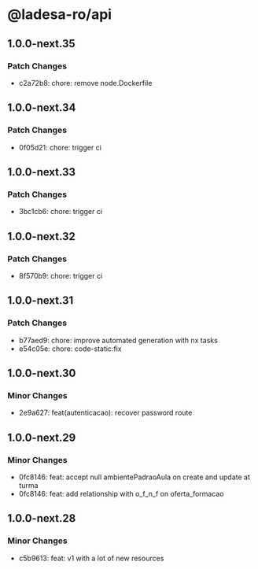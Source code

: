 # @ladesa-ro/api

## 1.0.0-next.35

### Patch Changes

- c2a72b8: chore: remove node.Dockerfile

## 1.0.0-next.34

### Patch Changes

- 0f05d21: chore: trigger ci

## 1.0.0-next.33

### Patch Changes

- 3bc1cb6: chore: trigger ci

## 1.0.0-next.32

### Patch Changes

- 8f570b9: chore: trigger ci

## 1.0.0-next.31

### Patch Changes

- b77aed9: chore: improve automated generation with nx tasks
- e54c05e: chore: code-static:fix

## 1.0.0-next.30

### Minor Changes

- 2e9a627: feat(autenticacao): recover password route

## 1.0.0-next.29

### Minor Changes

- 0fc8146: feat: accept null ambientePadraoAula on create and update at turma
- 0fc8146: feat: add relationship with o_f_n_f on oferta_formacao

## 1.0.0-next.28

### Minor Changes

- c5b9613: feat: v1 with a lot of new resources
